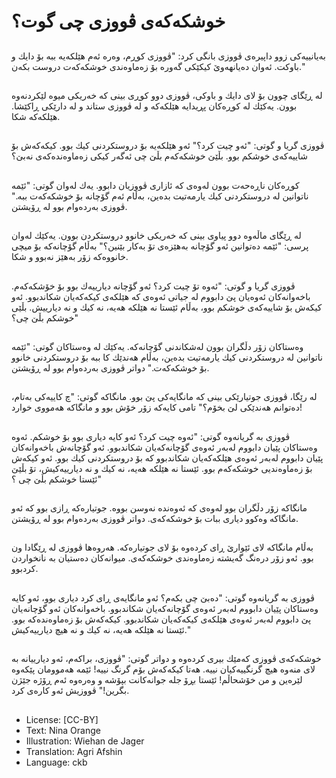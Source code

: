 # خوشكەكەی ڤووزی چی گوت؟

##
بەیانییەكی زوو داپیرەی ڤووزی بانگی كرد: "ڤووزی كوڕم، وەرە ئەم هێلكەیە ببە بۆ دایك و باوكت. ئەوان دەیانهەوێ كیكێكی گەورە بۆ زەماوەندی خوشكەكەت دروست بكەن."

##
 لە ڕێگای چوون بۆ لای دایك و باوكی، ڤووزی دوو كوڕی بینی كە خەریكی میوە لێكردنەوە بوون. یەكێك لە كوڕەكان پڕیدایە هێلكەكە و لە ڤووزی ستاند و لە دارێكی ڕاكێشا. هێلكەكە شكا.

##
ڤووزی گریا و گوتی: "ئەو چیت كرد؟" ئەو هێلكەیە بۆ دروستكردنی كیك بوو. كیكەكەش بۆ شاییەكەی خوشكم بوو. بڵێێ خوشكەكەم بڵێ چی ئەگەر كیكی زەماوەندەكەی نەبێ؟

##
كوڕەكان ناڕەحەت بوون لەوەی كە ئازاری ڤووزیان دابوو. یەك لەوان گوتی: "ئێمە ناتوانین لە دروستكردنی كیك یارمەتیت بدەین، بەڵام ئەم گۆچانە بۆ خوشكەكەت ببە." ڤووزی بەردەوام بوو لە ڕۆیشتن.

##
لە ڕێگای ماڵەوە دوو پیاوی بینی كە خەریكی خانوو دروستكردن بوون. یەكێك لەوان پرسی: "ئێمە دەتوانین ئەو گۆچانە بەهێزەی تۆ بەكار بێنین؟" بەڵام گۆچانەكە بۆ میچی خانووەكە زۆر بەهێز نەبوو و شكا.

##
ڤووزی گریا و گوتی: "ئەوە تۆ چیت كرد؟ ئەو گۆچانە دیارییەك بوو بۆ خۆشكەكەم. باخەوانەكان ئەوەیان پێ دابووم لە جیاتی ئەوەی كە هێلكەی كیكەكەیان شكاندبوو. ئەو كیكەش بۆ شاییەكەی خوشكم بوو، بەڵام ئێستا نە هێلكە هەیە، نە كیك و نە دیارییش. بڵێی خوشكم بڵێ چی؟"

##
وەستاكان زۆر دڵگران بوون لەشكاندنی گۆچانەكە. یەكێك لە وەستاكان گوتی: "ئێمە ناتوانین لە دروستكردنی كیك یارمەتیت بدەین، بەڵام هەندێك كا ببە بۆ دروستكردنی خانوو بۆ خوشكەكەت." دواتر ڤووزی بەردەوام بوو لە ڕۆیشتن.

##
لە رێگا، ڤووزی جوتیارێكی بینی كە مانگایەكی پێ بوو. مانگاكە گوتی: "چ كاییەكی بەتام، دەتوانم هەندێكی لێ بخۆم؟" تامی كایەكە زۆر خۆش بوو و مانگاكە هەمووی خوارد!

##
ڤووزی بە گریانەوە گوتی: "ئەوە چیت كرد؟ ئەو كایە دیاری بوو بۆ خوشكم. ئەوە وەستاكان پێیان دابووم لەبەر ئەوەی گۆچانەكەیان شكاندبوو. ئەو گۆچانەش باخەوانەكان پێیان دابووم لەبەر ئەوەی هێلكەكەیان شكاندبوو كە بۆ دروستكردنی كیك بوو. ئەو كیكەش بۆ زەماوەندیی خوشكەكەم بوو. ئێستا نە هێلكە هەیە، نە كیك و نە دیارییەكیش، تۆ بڵێێ ئێستا خوشكم بڵێ چی ؟"

##
مانگاكە زۆر دڵگران بوو لەوەی كە ئەوەندە نەوسن بووە. جوتیارەكە ڕازی بوو كە ئەو مانگاكە وەكوو دیاری ببات بۆ خوشكەكەی. دواتر ڤووزی بەردەوام بوو لە ڕۆیشتن.

##
بەڵام مانگاكە لای ئێوارێ ڕای كردەوە بۆ لای جوتیارەكە. هەروەها ڤووزی لە ڕێگادا ون بوو. ئەو زۆر درەنگ گەیشتە زەماوەندی خوشكەكەی. میوانەكان دەستیان بە نانخواردن كردبوو.

##
ڤووزی بە گریانەوە گوتی: "دەبێ چی بكەم؟ ئەو مانگایەی ڕای كرد دیاری بوو، ئەو کایە وەستاكان پێیان دابووم لەبەر ئەوەی گۆچانەكەیان شكاندبوو. باخەوانەكان ئەو گۆچانەیان پێ دابووم لەبەر ئەوەی هێلكەی كیكەكەیان شكاندبوو. كیكەكەش بۆ زەماوەندەكە بوو. ئێستا نە هێلكە هەیە، نە كیك و نە هیچ دیارییەكیش."

##
خوشكەكەی ڤووزی كەمێك بیری كردەوە و دواتر گوتی: "ڤووزی، براكەم، ئەو دیارییانە بە لای منەوە هیچ گرنگییەكیان نییە. هەتا كیكەكەش بۆم گرنگ نییە! ئێمە هەموومان پێكەوە لێرەین و من خۆشحاڵم! ئێستا بڕۆ جلە جوانەكانت بپۆشە و وەرەوە ئەم ڕۆژە جێژن بگرین!" ڤووزیش ئەو كارەی كرد.

##
* License: [CC-BY]
* Text: Nina Orange
* Illustration: Wiehan de Jager
* Translation: Agri Afshin
* Language: ckb
